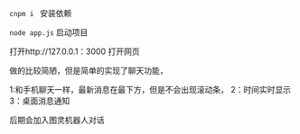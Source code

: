``cnpm i `` 安装依赖

``node app.js`` 启动项目

打开http://127.0.0.1：3000 打开网页



做的比较简陋，但是简单的实现了聊天功能，

1:和手机聊天一样，最新消息在最下方，但是不会出现滚动条，
2：时间实时显示
3：桌面消息通知


后期会加入图灵机器人对话